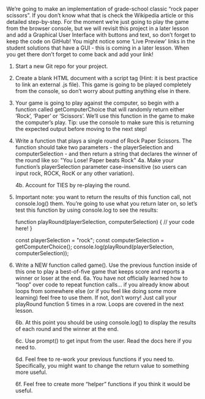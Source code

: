 We’re going to make an implementation of grade-school classic “rock paper scissors”. If you don’t know what that is check the Wikipedia article or this detailed step-by-step. For the moment we’re just going to play the game from the browser console, but we will revisit this project in a later lesson and add a Graphical User Interface with buttons and text, so don’t forget to keep the code on GitHub! You might notice some ‘Live Preview’ links in the student solutions that have a GUI - this is coming in a later lesson. When you get there don’t forget to come back and add your link!


1. Start a new Git repo for your project.

2. Create a blank HTML document with a script tag (Hint: it is best practice to link an external .js file). This game is going to be played completely from the console, so don’t worry about putting anything else in there.

3. Your game is going to play against the computer, so begin with a function called getComputerChoice that will randomly return either ‘Rock’, ‘Paper’ or ‘Scissors’. We’ll use this function in the game to make the computer’s play. Tip: use the console to make sure this is returning the expected output before moving to the next step!

4. Write a function that plays a single round of Rock Paper Scissors. The function should take two parameters - the playerSelection and computerSelection - and then return a string that declares the winner of the round like so: "You Lose! Paper beats Rock"
    4a. Make your function’s playerSelection parameter case-insensitive (so users can input rock, ROCK, RocK or any other variation).
    
    4b. Account for TIES by re-playing the round.

5. Important note: you want to return the results of this function call, not console.log() them. You’re going to use what you return later on, so let’s test this function by using console.log to see the results:

    function playRound(playerSelection, computerSelection) {
    // your code here!
    }
    
    const playerSelection = "rock";
    const computerSelection = getComputerChoice();
    console.log(playRound(playerSelection, computerSelection));

6. Write a NEW function called game(). Use the previous function inside of this one to play a best-of-five game that keeps score and reports a winner or loser at the end.
    6a. You have not officially learned how to “loop” over code to repeat function calls… if you already know about loops from somewhere else (or if you feel like doing some more learning) feel free to use them. If not, don’t worry! Just call your playRound function 5 times in a row. Loops are covered in the next lesson.
    
    6b. At this point you should be using console.log() to display the results of each round and the winner at the end.
    
    6c. Use prompt() to get input from the user. Read the docs here if you need to.
    
    6d. Feel free to re-work your previous functions if you need to. Specifically, you might want to change the return value to something more useful.
    
    6f. Feel free to create more “helper” functions if you think it would be useful.

